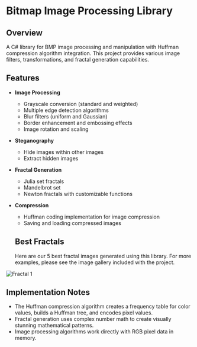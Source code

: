 # Bitmap Image Processing Library

## Overview
A C# library for BMP image processing and manipulation with Huffman compression algorithm integration. This project provides various image filters, transformations, and fractal generation capabilities.

## Features
- **Image Processing**
  - Grayscale conversion (standard and weighted)
  - Multiple edge detection algorithms
  - Blur filters (uniform and Gaussian)
  - Border enhancement and embossing effects
  - Image rotation and scaling

- **Steganography**
  - Hide images within other images
  - Extract hidden images

- **Fractal Generation**
  - Julia set fractals
  - Mandelbrot set
  - Newton fractals with customizable functions

- **Compression**
  - Huffman coding implementation for image compression
  - Saving and loading compressed images

  ## Best Fractals
    Here are our 5 best fractal images generated using this library. For more examples, please see the image gallery included with the project.

![Fractal 1](Galerie/fractale_1.png)

## Implementation Notes
* The Huffman compression algorithm creates a frequency table for color values, builds a Huffman tree, and encodes pixel values.
* Fractal generation uses complex number math to create visually stunning mathematical patterns.
* Image processing algorithms work directly with RGB pixel data in memory.